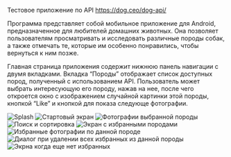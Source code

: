 Тестовое приложение по API https://dog.ceo/dog-api/

Программа представляет собой мобильное приложение для Android, предназначенное для любителей домашних животных. Она позволяет пользователям просматривать и исследовать различные породы собак, а также отмечать те, которые им особенно понравились, чтобы вернуться к ним позже.

Главная страница приложения содержит нижнюю панель навигации с двумя вкладками. Вкладка “Породы” отображает список доступных пород, полученный с использованием API. Пользователь может выбрать интересующую его породу, нажав на нее, после чего откроется окно с изображением случайной картинки этой породы, кнопкой “Like” и кнопкой для показа следующе фотографии.

![Splash](https://raw.githubusercontent.com/szareckii/dogs/feff260a91b1b28b300f1f9cb8053845481a762a/Screenshot_1.png)
![Стартовый экран](https://raw.githubusercontent.com/szareckii/dogs/feff260a91b1b28b300f1f9cb8053845481a762a/Screenshot_2.png)
![Фотографии выбранной породы](https://raw.githubusercontent.com/szareckii/dogs/feff260a91b1b28b300f1f9cb8053845481a762a/Screenshot_3.png)
![Поиск и сортировка](https://raw.githubusercontent.com/szareckii/dogs/feff260a91b1b28b300f1f9cb8053845481a762a/Screenshot_4.png)
![Экран с избранными породами](https://raw.githubusercontent.com/szareckii/dogs/feff260a91b1b28b300f1f9cb8053845481a762a/Screenshot_5.png)
![Избранные фотографии по данной породе](https://raw.githubusercontent.com/szareckii/dogs/feff260a91b1b28b300f1f9cb8053845481a762a/Screenshot_6.png)
![Диалог при удалении всех избранных из данной породы](https://raw.githubusercontent.com/szareckii/dogs/feff260a91b1b28b300f1f9cb8053845481a762a/Screenshot_7.png)
![Экрна когда еще нет избранных](https://raw.githubusercontent.com/szareckii/dogs/feff260a91b1b28b300f1f9cb8053845481a762a/Screenshot_8.png)
